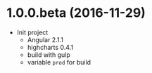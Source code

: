 <a name="1.0.0.beta"></a>
# 1.0.0.beta (2016-11-29)
* Init project
  * Angular 2.1.1
  * highcharts 0.4.1
  * build with gulp
  * variable `prod` for build
